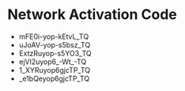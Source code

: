 # Network Activation Code
* mFE0i-yop-kEtvL_TQ
* uJoAV-yop-s5bsz_TQ
* ExtzRuyop-s5YO3_TQ
* ejVl2uyop6_-Wt_-TQ
* 1_XYRuyop6gjcTP_TQ
* _e1bQeyop6gjcTP_TQ